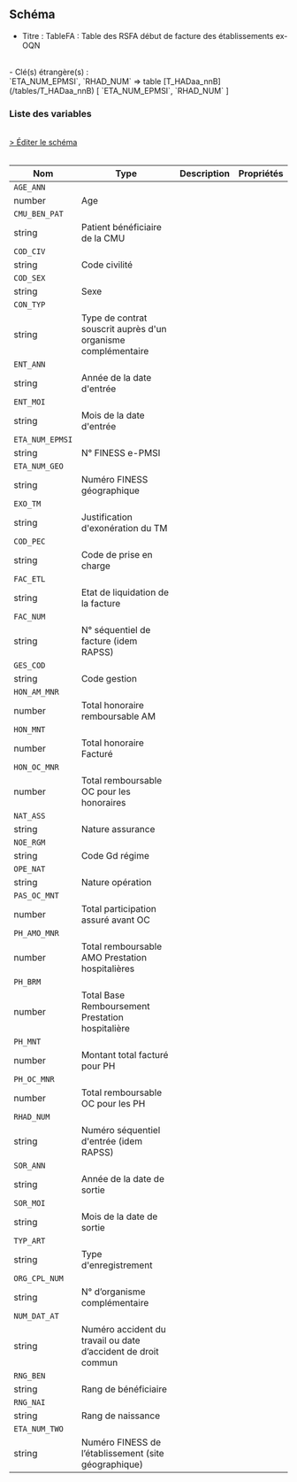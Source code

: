 ## Schéma

- Titre : TableFA : Table des RSFA début de facture des établissements ex-OQN
<br />
- Clé(s) étrangère(s) : <br />
`ETA_NUM_EPMSI`, `RHAD_NUM` => table [T_HADaa_nnB](/tables/T_HADaa_nnB) [ `ETA_NUM_EPMSI`, `RHAD_NUM` ]<br />

### Liste des variables
<br />
<div>
    <a href="https://gitlab.com/healthdatahub/schema-snds/edit/master/schemas/PMSI/PMSI%20HAD/T_HADaa_nnFA.json"  
    arget="_blank" rel="noopener noreferrer">> Éditer le schéma</a>
    <OutboundLink />
</div>
<br />

Nom|Type|Description|Propriétés
-|-|-|-
`AGE_ANN`|
number|Age||
`CMU_BEN_PAT`|
string|Patient bénéficiaire de la CMU||
`COD_CIV`|
string|Code civilité||
`COD_SEX`|
string|Sexe||
`CON_TYP`|
string|Type de contrat souscrit auprès d&#x27;un organisme complémentaire||
`ENT_ANN`|
string|Année de la date d&#x27;entrée||
`ENT_MOI`|
string|Mois de la date d&#x27;entrée||
`ETA_NUM_EPMSI`|
string|N° FINESS e-PMSI||
`ETA_NUM_GEO`|
string|Numéro FINESS  géographique||
`EXO_TM`|
string|Justification d&#x27;exonération du TM||
`COD_PEC`|
string|Code de prise en charge||
`FAC_ETL`|
string|Etat de liquidation de la facture||
`FAC_NUM`|
string|N° séquentiel de facture (idem RAPSS)||
`GES_COD`|
string|Code gestion||
`HON_AM_MNR`|
number|Total honoraire remboursable AM||
`HON_MNT`|
number|Total honoraire Facturé||
`HON_OC_MNR`|
number|Total remboursable OC pour les honoraires||
`NAT_ASS`|
string|Nature assurance||
`NOE_RGM`|
string|Code Gd régime||
`OPE_NAT`|
string|Nature opération||
`PAS_OC_MNT`|
number|Total participation assuré avant OC||
`PH_AMO_MNR`|
number|Total remboursable AMO Prestation hospitalières||
`PH_BRM`|
number|Total Base Remboursement Prestation hospitalière||
`PH_MNT`|
number|Montant total facturé pour  PH||
`PH_OC_MNR`|
number|Total remboursable OC pour les PH||
`RHAD_NUM`|
string|Numéro séquentiel d&#x27;entrée (idem RAPSS)||
`SOR_ANN`|
string|Année de la date de sortie||
`SOR_MOI`|
string|Mois de la date de sortie||
`TYP_ART`|
string|Type d&#x27;enregistrement||
`ORG_CPL_NUM`|
string|N° d’organisme complémentaire||
`NUM_DAT_AT`|
string|Numéro accident du travail ou date d’accident de droit commun||
`RNG_BEN`|
string|Rang de bénéficiaire||
`RNG_NAI`|
string|Rang de naissance||
`ETA_NUM_TWO`|
string|Numéro FINESS de l’établissement (site géographique)||

